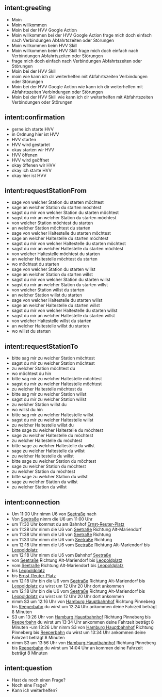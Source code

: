 ## intent:greeting
- Moin
- Moin willkommen
- Moin bei der HVV Google Action
- Moin willkommen bei der HVV Google Action frage mich doch einfach nach Verbindungen Abfahrtszeiten oder Störungen
- Moin willkommen beim HVV Skill
- Moin willkommen beim HVV Skill frage mich doch einfach nach Verbindungen Abfahrtszeiten oder Störungen
- frage mich doch einfach nach Verbindungen Abfahrtszeiten oder Störungen
- Moin bei der HVV Skill
- moin wie kann ich dir weiterhelfen mit Abfahrtszeiten Verbindungen oder Störungen
- Moin bei der HVV Google Action wie kann ich dir weiterhelfen mit Abfahrtszeiten Verbindungen oder Störungen
- Moin bei der HVV Skill wie kann ich dir weiterhelfen mit Abfahrtszeiten Verbindungen oder Störungen

## intent:confirmation
- gerne ich starte HVV
- in Ordnung hier ist HVV
- HVV starten
- HVV wird gestartet
- okay starten wir HVV
- HVV öffenen
- HVV wird geöffnet
- okay öffenen wir HVV
- okay ich starte HVV
- okay hier ist HVV

## intent:requestStationFrom
- sage von welcher Station du starten möchtest
- sage an welcher Station du starten möchtest
- sagst du mir von welcher Station du starten möchtest
- sagst du mir an welcher Station du starten möchtest
- von welcher Station möchtest du starten
- an welcher Station möchtest du starten
- sage von welcher Haltestelle du starten möchtest
- sage an welcher Haltestelle du starten möchtest
- sagst du mir von welcher Haltestelle du starten möchtest
- sagst du mir an welcher Haltestelle du starten möchtest
- von welcher Haltestelle möchtest du starten
- an welcher Haltestelle möchtest du starten
- wo möchtest du starten
- sage von welcher Station du starten willst
- sage an welcher Station du starten willst
- sagst du mir von welcher Station du starten willst
- sagst du mir an welcher Station du starten willst
- von welcher Station willst du starten
- an welcher Station willst du starten
- sage von welcher Haltestelle du starten willst
- sage an welcher Haltestelle du starten willst
- sagst du mir von welcher Haltestelle du starten willst
- sagst du mir an welcher Haltestelle du starten willst
- von welcher Haltestelle willst du starten
- an welcher Haltestelle willst du starten
- wo willst du starten

## intent:requestStationTo
- bitte sag mir zu welcher Station möchtest
- sagst du mir zu welcher Station möchtest
- zu welcher Station möchtest du
- wo möchtest du hin
- bitte sag mir zu welcher Haltestelle möchtest
- sagst du mir zu welcher Haltestelle möchtest
- zu welcher Haltestelle möchtest du
- bitte sag mir zu welcher Station willst
- sagst du mir zu welcher Station willst
- zu welcher Station willst du
- wo willst du hin
- bitte sag mir zu welcher Haltestelle willst
- sagst du mir zu welcher Haltestelle willst
- zu welcher Haltestelle willst du
- bitte sage zu welcher Haltestelle du möchtest
- sage zu welcher Haltestelle du möchtest
- zu welcher Haltestelle du möchtest
- bitte sage zu welcher Haltestelle du willst
- sage zu welcher Haltestelle du willst
- zu welcher Haltestelle du willst
- bitte sage zu welcher Station du möchtest
- sage zu welcher Station du möchtest
- zu welcher Station du möchtest
- bitte sage zu welcher Station du willst
- sage zu welcher Station du willst
- zu welcher Station du willst

## intent:connection
- Um 11:00 Uhr nimm U6 von [Seetraße](stationFrom) nach 
- Von [Seetraße](stationFrom) nimm die U6 um 11:00 Uhr 
- um 11:30 Uhr kommst du am Bahnhof [Ernst-Reuter-Platz](stationTo)
- um 11:28 Uhr nimm die U6 von [Seetraße](stationFrom) Richtung Alt-Mariendorf
- um 11:38 Uhr nimm die U6 von [Seetraße](stationFrom) Richtung 
- um 11:33 Uhr nimm die U6 vom [Seetraße](stationFrom) Richtung 
- um 12:18 Uhr nimm die U6 vom [Seetraße](stationFrom) Richtung Alt-Mariendorf bis [Leopoldplatz](stationTo)
- um 12:18 Uhr nimm die U6 vom Bahnhof [Seetraße](stationFrom) 
- von [Seetraße](stationFrom) Richtung Alt-Mariendorf bis [Leopoldplatz](stationTo)
- vom [Seetraße](stationFrom) Richtung Alt-Mariendorf bis [Leopoldplatz](stationTo)
- bis [Leopoldplatz](stationTo)
- bis [Ernst-Reuter-Platz](stationTo)
- um 12:18 Uhr bin die U6 vom [Seetraße](stationFrom) Richtung Alt-Mariendorf bis [Leopoldplatz](stationTo) du wirst um 12 Uhr 20 Uhr dort ankommen
- um 12:18 Uhr bin die U6 vom [Seetraße](stationFrom) Richtung Alt-Mariendorf bis [Leopoldplatz](stationTo) du wirst um 12 Uhr 20 Uhr dort ankommen
- nimm S3 um 12:16 Uhr von [Hamburg Hauptbahnhof](stationFrom)  Richtung Pinneberg bis [Reeperbahn](stationTo) du wirst um 12:24 Uhr ankommen deine Fahrzeit beträgt 8 Minuten
- S3 um 13:26 Uhr von [Hamburg Hauptbahnhof](stationFrom)  Richtung Pinneberg bis [Reeperbahn](stationTo) du wirst um 13:34 Uhr ankommen deine Fahrzeit beträgt 8 Minuten
-um 13:26 Uhr nimm S3 von [Hamburg Hauptbahnhof](stationFrom)  Richtung Pinneberg bis [Reeperbahn](stationTo) du wirst um 13:34 Uhr ankommen deine Fahrzeit beträgt 8 Minuten
- nimm S3 um 13:56 Uhr von [Hamburg Hauptbahnhof](stationFrom) Richtung Pinneberg bis [Reeperbahn](stationTo) du wirst um 14:04 Uhr an kommen deine Fahrzeit beträgt 8 Minuten

## intent:question
- Hast du noch einen Frage? 
- Noch eine Frage? 
- Kann ich weiterhelfen? 
